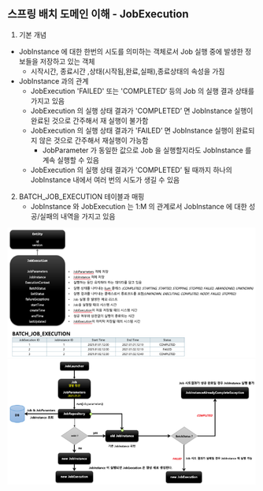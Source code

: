 ## 스프링 배치 도메인 이해 - JobExecution

1. 기본 개념

- JobInstance 에 대한 한번의 시도를 의미하는 객체로서 Job 실행 중에 발생한 정보들을 저장하고 있는 객체
    - 시작시간, 종료시간 ,상태(시작됨,완료,실패),종료상태의 속성을 가짐
- JobInstance 과의 관계
    - JobExecution 'FAILED' 또는 'COMPLETED‘ 등의 Job 의 실행 결과 상태를 가지고 있음
    - JobExecution 의 실행 상태 결과가 'COMPLETED’ 면 JobInstance 실행이 완료된 것으로 간주해서 재 실행이 불가함
    - JobExecution 의 실행 상태 결과가 'FAILED’ 면 JobInstance 실행이 완료되지 않은 것으로 간주해서 재실행이 가능함
        - JobParameter 가 동일한 값으로 Job 을 실행할지라도 JobInstance 를 계속 실행할 수 있음
    - JobExecution 의 실행 상태 결과가 'COMPLETED’ 될 때까지 하나의 JobInstance 내에서 여러 번의 시도가 생길 수 있음

2. BATCH_JOB_EXECUTION 테이블과 매핑
    - JobInstance 와 JobExecution 는 1:M 의 관계로서 JobInstance 에 대한 성공/실패의 내역을 가지고 있음

<img src="../../images/jobExecution.png" alt="jobExecution">  
<img src="../../images/jobExecution-flow.png" alt="jobExecution-flow.png">  

